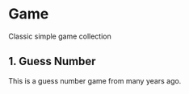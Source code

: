 # Game
Classic simple game collection<br />
## 1. Guess Number 
  This is a guess number game from many years ago.<br />
